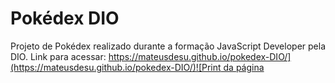 # Pokédex DIO

Projeto de Pokédex realizado durante a formação JavaScript Developer pela DIO.
Link para acessar: [https://mateusdesu.github.io/pokedex-DIO/](https://mateusdesu.github.io/pokedex-DIO/)![Print da página](https://uploaddeimagens.com.br/imagens/JhLPGl0)
